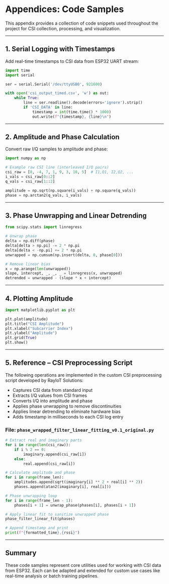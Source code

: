 # Appendices: Code Samples

This appendix provides a collection of code snippets used throughout the project for CSI collection, processing, and visualization.

---

## 1. Serial Logging with Timestamps

Add real-time timestamps to CSI data from ESP32 UART stream:

```python
import time
import serial

ser = serial.Serial('/dev/ttyUSB0', 921600)

with open('csi_output_timed.csv', 'w') as out:
    while True:
        line = ser.readline().decode(errors='ignore').strip()
        if 'CSI_DATA' in line:
            timestamp = int(time.time() * 1000)
            out.write(f"{timestamp}, {line}\n")
```

---

## 2. Amplitude and Phase Calculation

Convert raw I/Q samples to amplitude and phase:

```python
import numpy as np

# Example raw CSI line (interleaved I/Q pairs)
csi_raw = [8, -4, 7, 1, 9, 3, 10, 5]  # I1,Q1, I2,Q2, ...
i_vals = csi_raw[0::2]
q_vals = csi_raw[1::2]

amplitude = np.sqrt(np.square(i_vals) + np.square(q_vals))
phase = np.arctan2(q_vals, i_vals)
```

---

## 3. Phase Unwrapping and Linear Detrending

```python
from scipy.stats import linregress

# Unwrap phase
delta = np.diff(phase)
delta[delta > np.pi] -= 2 * np.pi
delta[delta < -np.pi] += 2 * np.pi
unwrapped = np.cumsum(np.insert(delta, 0, phase[0]))

# Remove linear bias
x = np.arange(len(unwrapped))
slope, intercept, _, _, _ = linregress(x, unwrapped)
detrended = unwrapped - (slope * x + intercept)
```

---

## 4. Plotting Amplitude

```python
import matplotlib.pyplot as plt

plt.plot(amplitude)
plt.title("CSI Amplitude")
plt.xlabel("Subcarrier Index")
plt.ylabel("Amplitude")
plt.grid(True)
plt.show()
```

---

## 5. Reference – CSI Preprocessing Script

The following operations are implemented in the custom CSI preprocessing script developed by RayIoT Solutions:

- Captures CSI data from standard input
- Extracts I/Q values from CSI frames
- Converts I/Q into amplitude and phase
- Applies phase unwrapping to remove discontinuities
- Applies linear detrending to eliminate hardware bias
- Adds timestamp in milliseconds to each CSI log entry

### File: `phase_wrapped_filter_linear_fitting_v0.1_original.py`

```python
# Extract real and imaginary parts
for i in range(len(csi_raw)):
    if i % 2 == 0:
        imaginary.append(csi_raw[i])
    else:
        real.append(csi_raw[i])

# Calculate amplitude and phase
for i in range(frame_len):
    amplitudes.append(sqrt(imaginary[i] ** 2 + real[i] ** 2))
    phases.append(atan2(imaginary[i], real[i]))

# Phase unwrapping loop
for i in range(frame_len - 1):
    phases[i + 1] = unwrap_phase(phases[i], phases[i + 1])

# Apply linear fit to sanitize unwrapped phase
phase_filter_linear_fit(phases)

# Append timestamp and print
print(f"{formatted_time},{rssi}")
```

---

## Summary

These code samples represent core utilities used for working with CSI data from ESP32. Each can be adapted and extended for custom use cases like real-time analysis or batch training pipelines.

